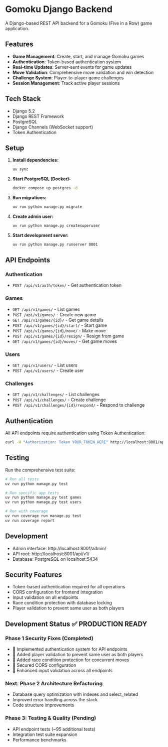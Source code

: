 # Gomoku Django Backend

A Django-based REST API backend for a Gomoku (Five in a Row) game application.

## Features

- **Game Management**: Create, start, and manage Gomoku games
- **Authentication**: Token-based authentication system
- **Real-time Updates**: Server-sent events for game updates
- **Move Validation**: Comprehensive move validation and win detection
- **Challenge System**: Player-to-player game challenges
- **Session Management**: Track active player sessions

## Tech Stack

- Django 5.2
- Django REST Framework
- PostgreSQL
- Django Channels (WebSocket support)
- Token Authentication

## Setup

1. **Install dependencies:**
   ```bash
   uv sync
   ```

2. **Start PostgreSQL (Docker):**
   ```bash
   docker compose up postgres -d
   ```

3. **Run migrations:**
   ```bash
   uv run python manage.py migrate
   ```

4. **Create admin user:**
   ```bash
   uv run python manage.py createsuperuser
   ```

5. **Start development server:**
   ```bash
   uv run python manage.py runserver 8001
   ```

## API Endpoints

### Authentication
- `POST /api/v1/auth/token/` - Get authentication token

### Games
- `GET /api/v1/games/` - List games
- `POST /api/v1/games/` - Create new game
- `GET /api/v1/games/{id}/` - Get game details
- `POST /api/v1/games/{id}/start/` - Start game
- `POST /api/v1/games/{id}/move/` - Make move
- `POST /api/v1/games/{id}/resign/` - Resign from game
- `GET /api/v1/games/{id}/moves/` - Get game moves

### Users
- `GET /api/v1/users/` - List users
- `POST /api/v1/users/` - Create user

### Challenges
- `GET /api/v1/challenges/` - List challenges
- `POST /api/v1/challenges/` - Create challenge
- `POST /api/v1/challenges/{id}/respond/` - Respond to challenge

## Authentication

All API endpoints require authentication using Token Authentication:

```bash
curl -H "Authorization: Token YOUR_TOKEN_HERE" http://localhost:8001/api/v1/games/
```

## Testing

Run the comprehensive test suite:

```bash
# Run all tests
uv run python manage.py test

# Run specific app tests
uv run python manage.py test games
uv run python manage.py test users

# Run with coverage
uv run coverage run manage.py test
uv run coverage report
```

## Development

- Admin interface: http://localhost:8001/admin/
- API root: http://localhost:8001/api/v1/
- Database: PostgreSQL on localhost:5434

## Security Features

- Token-based authentication required for all operations
- CORS configuration for frontend integration
- Input validation on all endpoints
- Race condition protection with database locking
- Player validation to prevent same user as both players

## Development Status ✅ PRODUCTION READY

### Phase 1 Security Fixes (Completed)
-  Implemented authentication system for API endpoints
-  Added player validation to prevent same user as both players  
-  Added race condition protection for concurrent moves
-  Secured CORS configuration
-  Enhanced input validation across all endpoints

### Next: Phase 2 Architecture Refactoring
- Database query optimization with indexes and select_related
- Improved error handling across the stack
- Code structure improvements

### Phase 3: Testing & Quality (Pending)
- API endpoint tests (~95 additional tests)
- Integration test suite expansion
- Performance benchmarks